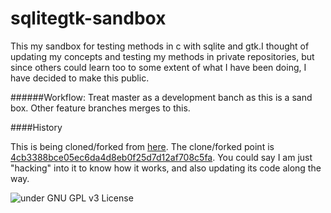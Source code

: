 # sqlitegtk-sandbox

This my sandbox for testing methods in c with sqlite and gtk.I thought of updating my concepts and testing my methods
in private repositories, but since others could learn too to some extent of what I have been doing, I have decided
to make this public.

######Workflow: Treat master as a development banch as this is a sand box. Other feature branches merges to this.

####History

This is being cloned/forked from [here](http://code.google.com/p/sqlitegtk/). The clone/forked point is [4cb3388bce05ec6da4d8eb0f25d7d12af708c5fa](https://code.google.com/p/sqlitegtk/source/detail?r=4cb3388bce05ec6da4d8eb0f25d7d12af708c5fa). You could say I am just "hacking" into it to know how it works, and also updating its code along the way.

![under GNU GPL v3 License](https://www.gnu.org/graphics/gplv3-127x51.png "GNU GPL v3 License")
